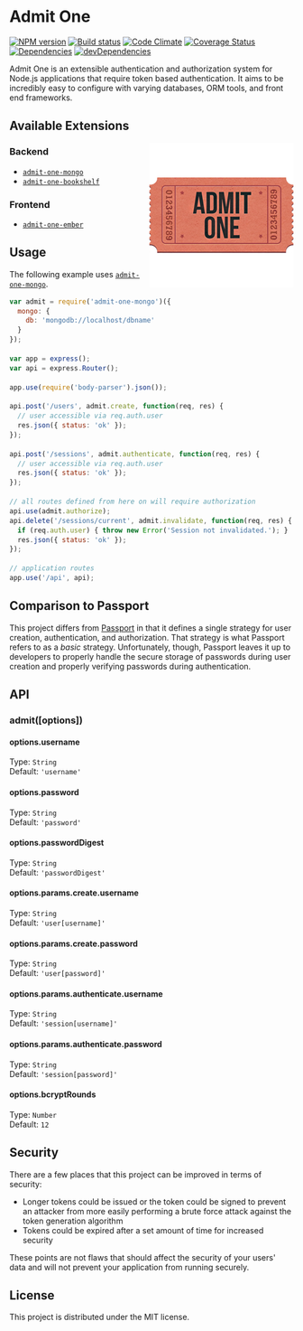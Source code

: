 # Admit One

[![NPM version][npm-image]][npm-url] [![Build status][travis-image]][travis-url] [![Code Climate][codeclimate-image]][codeclimate-url] [![Coverage Status][coverage-image]][coverage-url] [![Dependencies][david-image]][david-url] [![devDependencies][david-dev-image]][david-dev-url]

Admit One is an extensible authentication and authorization system for Node.js
applications that require token based authentication. It aims to be incredibly
easy to configure with varying databases, ORM tools, and front end frameworks.

## Available Extensions

<img align="right" src="resources/admit-one-small.png" alt="Caribou">

### Backend

- [`admit-one-mongo`][admit-one-mongo]
- [`admit-one-bookshelf`][admit-one-bookshelf]

### Frontend

- [`admit-one-ember`][admit-one-ember]


## Usage

The following example uses [`admit-one-mongo`][admit-one-mongo].

```javascript
var admit = require('admit-one-mongo')({
  mongo: {
    db: 'mongodb://localhost/dbname'
  }
});

var app = express();
var api = express.Router();

app.use(require('body-parser').json());

api.post('/users', admit.create, function(req, res) {
  // user accessible via req.auth.user
  res.json({ status: 'ok' });
});

api.post('/sessions', admit.authenticate, function(req, res) {
  // user accessible via req.auth.user
  res.json({ status: 'ok' });
});

// all routes defined from here on will require authorization
api.use(admit.authorize);
api.delete('/sessions/current', admit.invalidate, function(req, res) {
  if (req.auth.user) { throw new Error('Session not invalidated.'); }
  res.json({ status: 'ok' });
});

// application routes
app.use('/api', api);
```

## Comparison to Passport

This project differs from [Passport][passport] in that it defines a single
strategy for user creation, authentication, and authorization. That strategy
is what Passport refers to as a _basic_ strategy. Unfortunately, though,
Passport leaves it up to developers to properly handle the secure storage of
passwords during user creation and properly verifying passwords during
authentication.


## API

### admit([options])

#### options.username

Type: `String`  
Default: `'username'`

#### options.password

Type: `String`  
Default: `'password'`

#### options.passwordDigest

Type: `String`  
Default: `'passwordDigest'`

#### options.params.create.username

Type: `String`  
Default: `'user[username]'`

#### options.params.create.password

Type: `String`  
Default: `'user[password]'`

#### options.params.authenticate.username

Type: `String`  
Default: `'session[username]'`

#### options.params.authenticate.password

Type: `String`  
Default: `'session[password]'`

#### options.bcryptRounds

Type: `Number`  
Default: `12`


## Security

There are a few places that this project can be improved in terms of security:

- Longer tokens could be issued or the token could be signed to prevent an
  attacker from more easily performing a brute force attack against the token
  generation algorithm
- Tokens could be expired after a set amount of time for increased security

These points are not flaws that should affect the security of your users' data
and will not prevent your application from running securely.


## License

This project is distributed under the MIT license.


[travis-url]: http://travis-ci.org/wbyoung/admit-one
[travis-image]: https://secure.travis-ci.org/wbyoung/admit-one.png?branch=master
[npm-url]: https://npmjs.org/package/admit-one
[npm-image]: https://badge.fury.io/js/admit-one.png
[codeclimate-image]: https://codeclimate.com/github/wbyoung/admit-one.png
[codeclimate-url]: https://codeclimate.com/github/wbyoung/admit-one
[coverage-image]: https://coveralls.io/repos/wbyoung/admit-one/badge.png
[coverage-url]: https://coveralls.io/r/wbyoung/admit-one
[david-image]: https://david-dm.org/wbyoung/admit-one.png?theme=shields.io
[david-url]: https://david-dm.org/wbyoung/admit-one
[david-dev-image]: https://david-dm.org/wbyoung/admit-one/dev-status.png?theme=shields.io
[david-dev-url]: https://david-dm.org/wbyoung/admit-one#info=devDependencies

[admit-one-mongo]: https://github.com/wbyoung/admit-one-mongo
[admit-one-bookshelf]: https://github.com/wbyoung/admit-one-bookshelf
[admit-one-ember]: https://github.com/wbyoung/admit-one-ember

[passport]: http://passportjs.org
